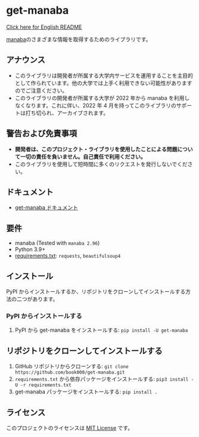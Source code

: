 # get-manaba

[Click here for English README](README.md)

[manaba](https://manaba.jp)のさまざまな情報を取得するためのライブラリです。

## アナウンス

- このライブラリは開発者が所属する大学内サービスを運用することを主目的として作られています。他の大学では上手く利用できない可能性がありますのでご注意ください。
- このライブラリの開発者が所属する大学が 2022 年から manaba を利用しなくなります。これに伴い、2022 年 4 月を持ってこのライブラリのサポートは打ち切られ、アーカイブされます。

## 警告および免責事項

- **開発者は、このプロジェクト・ライブラリを使用したことによる問題について一切の責任を負いません。自己責任で利用ください。**
- このライブラリを使用して短時間に多くのリクエストを発行しないでください。

## ドキュメント

- [get-manaba ドキュメント](https://book000.github.io/get-manaba/)

## 要件

- manaba (Tested with `manaba 2.96`)
- Python 3.9+
- [requirements.txt](requirements.txt): `requests`, `beautifulsoup4`

## インストール

PyPI からインストールするか、リポジトリをクローンしてインストールする方法の二つがあります。

### PyPI からインストールする

1. PyPI から get-manaba をインストールする: `pip install -U get-manaba`

## リポジトリをクローンしてインストールする

1. GitHub リポジトリからクローンする: `git clone https://github.com/book000/get-manaba.git`
2. `requirements.txt` から依存パッケージをインストールする: `pip3 install -U -r requirements.txt`
3. get-manaba パッケージをインストールする: `pip install .`

## ライセンス

このプロジェクトのライセンスは [MIT License](LICENSE) です。
